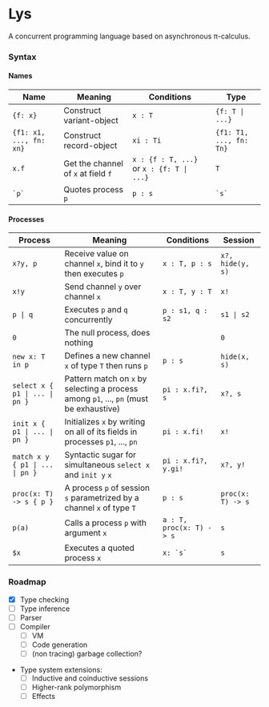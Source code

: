 Lys
===

A concurrent programming language based on asynchronous π-calculus.

### Syntax

#### Names

| Name 	| Meaning 	| Conditions 	| Type 	|
|-------------------------	|---------------------------------------	|----------------------------------------	|-------------------------	|
| `{f: x}` 	| Construct variant-object 	| `x : T` 	| `{f: T \| ...}` 	|
| `{f1: x1, ..., fn: xn}` 	| Construct record-object 	| `xi : Ti` 	| `{f1: T1, ..., fn: Tn}` 	|
| `x.f` 	| Get the channel of `x` at field `f` 	| `x : {f : T, ...}` or `x : {f: T \| ...}` 	| `T` 	|
| ``` `p` ``` 	| Quotes process `p` 	| `p : s` 	| ``` `s` ``` 	|

#### Processes

|Process| Meaning 	| Conditions 	| Session 	|
|------------------------------	|----------------------------------------------------------------------------------	|--------------------------	|-------------------	|
| `x?y, p` 	| Receive value on channel `x`, bind it to `y` then executes `p` 	| `x : T, p : s` 	| `x?, hide(y, s)` 	|
| `x!y` 	| Send channel `y` over channel `x` 	| `x : T, y : T` 	| `x!` 	|
| `p \| q` 	| Executes `p` and `q` concurrently 	| `p : s1, q : s2`  	| `s1 \| s2` 	|
| `0` 	| The null process, does nothing 	|  	| `0` 	|
| `new x: T in p` 	| Defines a new channel `x` of type `T` then runs `p` 	| `p : s` 	| `hide(x, s)` 	|
| `select x { p1 \| ... \| pn }` 	| Pattern match on `x` by selecting a process among `p1`, ..., `pn` (must be exhaustive)	| `pi : x.fi?, s`	| `x?, s` 	|
| `init x { p1 \| ... \| pn }` 	| Initializes `x` by writing on all of its fields in processes `p1`, ..., `pn` 	| `pi : x.fi!` | `x!` 	|
| `match x y { p1 \| ... \| pn }` 	| Syntactic sugar for simultaneous `select x` and `init y` `x` | `pi : x.fi?, y.gi!` | `x?, y!` 	|
| `proc(x: T) -> s { p }` 	| A process `p` of session `s` parametrized by a channel `x` of type `T` 	| `p : s` 	| `proc(x: T) -> s` 	|
| `p(a)` 	| Calls a process `p` with argument `x` 	| `a : T, proc(x: T) -> s` 	| `s` 	|
| `$x` 	| Executes a quoted process `x` 	| ``` x: `s` ``` 	| `s` 	|

### Roadmap

- [x] Type checking
- [ ] Type inference
- [ ] Parser
- [ ] Compiler
    - [ ] VM
    - [ ] Code generation
    - [ ] (non tracing) garbage collection?
- Type system extensions:
    - [ ] Inductive and coinductive sessions
    - [ ] Higher-rank polymorphism
    - [ ] Effects
